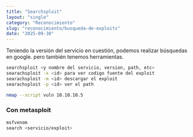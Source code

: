 ```yaml
---
title: "Searchsploit"
layout: "single"
category: "Reconocimiento"
slug: "reconocimiento/busqueda-de-exploits"
date: "2025-09-30"
---
```


Teniendo la versión del servicio en cuestión, podemos realizar búsquedas en google. pero también tenemos herramientas.

```bash
searchsploit <y nombre del servicio, version, path, etc>
searachsploit -x <id> para ver codigo fuente del exploit
searachsploit -m <id> descargar el exploit
searachsploit -p <id> ver el path

```

```bash
nmap --script vuln 10.10.10.5
```

### Con metasploit
```bash
msfvenom
search <servicio/exploit>
```

